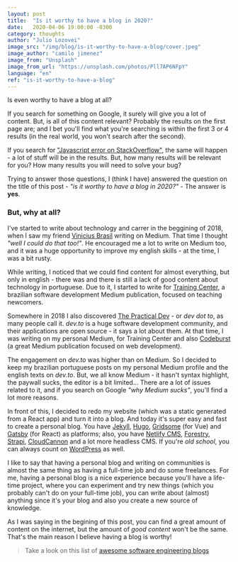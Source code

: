```yaml
---
layout: post
title:  "Is it worthy to have a blog in 2020?"
date:   2020-04-06 19:00:00 -0300
category: thoughts
author: "Julio Lozovei"
image_src: "/img/blog/is-it-worthy-to-have-a-blog/cover.jpeg"
image_author: "camilo jimenez"
image_from: "Unsplash"
image_from_url: "https://unsplash.com/photos/Pll7AP6NFpY"
language: "en"
ref: "is-it-worthy-to-have-a-blog"
---
```

Is even worthy to have a blog at all?
<!--more-->
If you search for something on Google, it surely will give you a lot of content. But, is all of this content relevant? Probably the results on the first page are; and I bet you'll find what you're searching is within the first 3 or 4 results (in the real world, you won't search after the second).

If you search for ["Javascript error on StackOverflow"](https://stackoverflow.com/questions/tagged/javascript), the same will happen - a lot of stuff will be in the results. But, how many results will be relevant for you? How many results you will need to solve your bug?

Trying to answer those questions, I (think I have) answered the question on the title of this post - _"is it worthy to have a blog in 2020?"_ - The answer is **yes**.


### But, why at all?
I've started to write about technology and carrer in the beggining of 2018, when I saw my friend [Vinicius Brasil](https://vnbrs.com) writing on Medium. That time I thought _"well I could do that too!"_. He encouraged me a lot to write on Medium too, and it was a huge opportunity to improve my english skills - at the time, I was a bit rusty.

While writing, I noticed that we could find content for almost everything, but only in english - there was and there is still a lack of good content about technology in portuguese. Due to it, I started to write for [Training Center](https://medium.com/trainingcenter), a brazilian software development Medium publication, focused on teaching newcomers.

Somewhere in 2018 I also discovered [The Practical Dev](https://dev.to) - or _dev dot to_, as many people call it. _dev.to_ is a huge software development community, and their applications are open source - it says a lot about them. At that time, I was writing on my personal Medium, for Training Center and also [Codeburst](https://codeburst.io/) (a great Medium publication focused on web development).

The engagement on _dev.to_ was higher than on Medium. So I decided to keep my brazilian portuguese posts on my personal Medium profile and the english texts on _dev.to_. But, we all know Medium - it hasn't syntax highlight, the paywall sucks, the editor is a bit limited... There are a lot of issues related to it, and if you search on Google _"why Medium sucks"_, you'll find a lot more reasons.

In front of this, I decided to redo my website (which was a static generated from a React app) and turn it into a blog. And today it's super easy and fast to create a personal blog. You have [Jekyll](https://jekyllrb.com/), [Hugo](https://gohugo.io/), [Gridsome](https://gridsome.org/) (for Vue) and [Gatsby](https://www.gatsbyjs.org/) (for React) as platforms; also, you have [Netlify CMS](https://www.netlifycms.org/), [Forestry](https://forestry.io/), [Strapi](https://strapi.io/), [CloudCannon](https://cloudcannon.com/) and a lot more headless CMS. If you're _old school_, you can always count on [WordPress](https://wordpress.com) as well.

I like to say that having a personal blog and writing on communities is almost the same thing as having a full-time job and do some freelances. For me, having a personal blog is a nice experience because you'll have a life-time project, where you can experiment and try new things (which you probably can't do on your full-time job), you can write about (almost) anything since it's your blog and also you create a new source of knowledge.

As I was saying in the begining of this post, you can find a great amount of content on the internet, but the amount of _good content_ won't be the same. That's the main reason I believe having a blog is worthy!

> Take a look on this list of [awesome software engineering blogs](https://github.com/kilimchoi/engineering-blogs)
